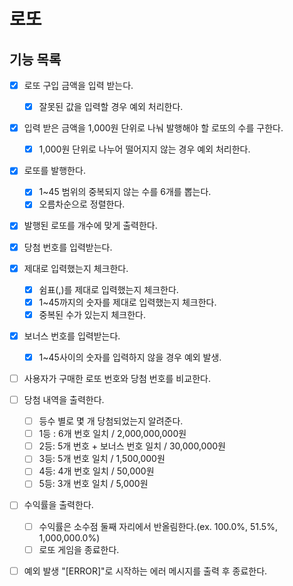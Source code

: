 # 로또

## 기능 목록

- [x] 로또 구입 금액을 입력 받는다.
  - [x] 잘못된 값을 입력할 경우 예외 처리한다.
- [x] 입력 받은 금액을 1,000원 단위로 나눠 발행해야 할 로또의 수를 구한다.
  - [x] 1,000원 단위로 나누어 떨어지지 않는 경우 예외 처리한다.
- [x] 로또를 발행한다.
  - [x] 1~45 범위의 중복되지 않는 수를 6개를 뽑는다.
  - [x] 오름차순으로 정렬한다.
- [x] 발행된 로또를 개수에 맞게 출력한다.

- [x] 당첨 번호를 입력받는다.
- [x] 제대로 입력했는지 체크한다.
  - [x] 쉼표(,)를 제대로 입력했는지 체크한다.
  - [x] 1~45까지의 숫자를 제대로 입력했는지 체크한다.
  - [x] 중복된 수가 있는지 체크한다.
- [x] 보너스 번호를 입력받는다.
  - [x] 1~45사이의 숫자를 입력하지 않을 경우 예외 발생.

- [ ] 사용자가 구매한 로또 번호와 당첨 번호를 비교한다.
- [ ] 당첨 내역을 출력한다.
  - [ ] 등수 별로 몇 개 당첨되었는지 알려준다.
  - [ ] 1등 : 6개 번호 일치 / 2,000,000,000원
  - [ ] 2등: 5개 번호 + 보너스 번호 일치 / 30,000,000원
  - [ ] 3등: 5개 번호 일치 / 1,500,000원
  - [ ] 4등: 4개 번호 일치 / 50,000원
  - [ ] 5등: 3개 번호 일치 / 5,000원
- [ ] 수익률을 출력한다.
  - [ ] 수익률은 소수점 둘째 자리에서 반올림한다.(ex. 100.0%, 51.5%, 1,000,000.0%)
  - [ ] 로또 게임을 종료한다.

- [ ] 예외 발생 "[ERROR]"로 시작하는 에러 메시지를 출력 후 종료한다.
